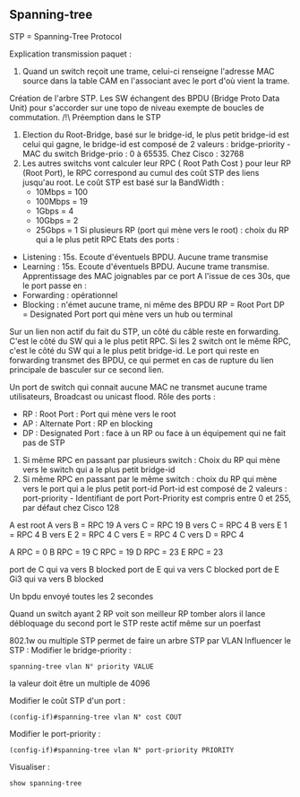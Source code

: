 ## Spanning-tree
STP = Spanning-Tree Protocol 

Explication transmission paquet :
1. Quand un switch reçoit une trame, celui-ci renseigne l'adresse MAC source dans la table CAM en l'associant avec le port d'où vient la trame.

Création de l'arbre STP. Les SW échangent des BPDU (Bridge Proto Data Unit) pour s'accorder sur une topo de niveau exempte de boucles de commutation.
/!\ Préemption dans le STP
1. Election du Root-Bridge, basé sur le bridge-id, 
   le plus petit bridge-id est celui qui gagne, le bridge-id est composé de 2 valeurs : bridge-priority - MAC du switch
   Bridge-prio : 0 à 65535. Chez Cisco : 32768
2. Les autres switchs vont calculer leur RPC ( Root Path Cost ) pour leur RP (Root Port), le RPC correspond au cumul des coût STP des liens jusqu'au root.
   Le coût STP est basé sur la BandWidth :
	- 10Mbps = 100
	- 100Mbps = 19
	- 1Gbps = 4
	- 10Gbps = 2
	- 25Gbps = 1
Si plusieurs RP (port qui mène vers le root) : choix du RP qui a le plus petit RPC
Etats des ports :
- Listening : 15s. Ecoute d'éventuels BPDU. Aucune trame transmise
- Learning : 15s. Ecoute d'éventuels BPDU. Aucune trame transmise. Apprentissage des MAC joignables par ce port
A l'issue de ces 30s, que le port passe en :
- Forwarding : opérationnel
- Blocking : n'émet aucune trame, ni même des BPDU
RP = Root Port
DP = Designated Port port qui mène vers un hub ou terminal

Sur un lien non actif du fait du STP, un côté du câble reste en forwarding. C'est le côté du SW qui a le plus petit RPC. Si les 2 switch ont le même RPC, c'est le côté du SW qui a le plus petit bridge-id.
Le port qui reste en forwarding transmet des BPDU, ce qui permet en cas de rupture du lien principale de basculer sur ce second lien.

Un port de switch qui connait aucune MAC ne transmet aucune trame utilisateurs, Broadcast ou unicast flood.
Rôle des ports :
- RP : Root Port : Port qui mène vers le root
- AP : Alternate Port : RP en blocking
- DP : Designated Port : face à un RP ou face à un équipement qui ne fait pas de STP

1. Si même RPC en passant par plusieurs switch :
   Choix du RP qui mène vers le switch qui a le plus petit bridge-id
2. Si même RPC en passant par le même switch :
   choix du RP qui mène vers le port qui a le plus petit port-id
   Port-id est composé de 2 valeurs : port-priority - Identifiant de port
   Port-Priority est compris entre 0 et 255, par défaut chez Cisco 128

A est root
A vers B = RPC 19
A vers C = RPC 19
B vers C = RPC 4
B vers E 1 = RPC 4
B vers E 2 = RPC 4
C vers E = RPC 4
C vers D = RPC 4

A RPC = 0
B RPC = 19
C RPC = 19
D RPC = 23
E RPC = 23

port de C qui va vers B blocked
port de E qui va vers C blocked
port de E Gi3 qui va vers B blocked

Un bpdu envoyé toutes les 2 secondes

Quand un switch ayant 2 RP voit son meilleur RP tomber alors il lance débloquage du second port
le STP reste actif même sur un poerfast

802.1w ou multiple STP permet de faire un arbre STP par VLAN
Influencer le STP :
Modifier le bridge-priority :
```cisco
spanning-tree vlan N° priority VALUE
```
la valeur doit être un multiple de 4096

Modifier le coût STP d'un port :
```cisco
(config-if)#spanning-tree vlan N° cost COUT
```

Modifier le port-priority :
```cisco
(config-if)#spanning-tree vlan N° port-priority PRIORITY
```

Visualiser :
```cisco
show spanning-tree
```
